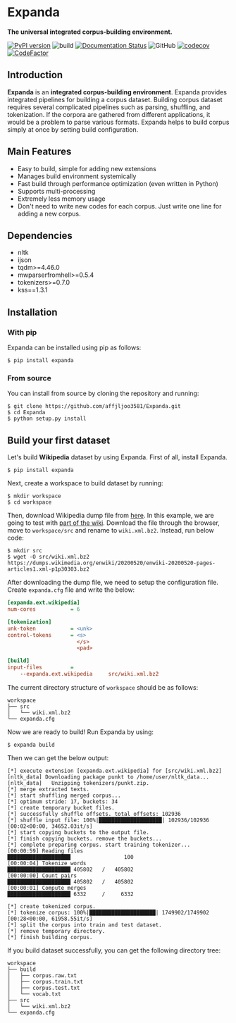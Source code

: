# Expanda

**The universal integrated corpus-building environment.**

[![PyPI version](https://badge.fury.io/py/Expanda.svg)](https://badge.fury.io/py/Expanda)
![build](https://github.com/affjljoo3581/Expanda/workflows/build/badge.svg)
[![Documentation Status](https://readthedocs.org/projects/expanda/badge/?version=latest)](https://expanda.readthedocs.io/en/latest/?badge=latest)
![GitHub](https://img.shields.io/github/license/affjljoo3581/Expanda)
[![codecov](https://codecov.io/gh/affjljoo3581/Expanda/branch/master/graph/badge.svg)](https://codecov.io/gh/affjljoo3581/Expanda)
[![CodeFactor](https://www.codefactor.io/repository/github/affjljoo3581/expanda/badge)](https://www.codefactor.io/repository/github/affjljoo3581/expanda)

## Introduction
**Expanda** is an **integrated corpus-building environment**. Expanda provides
integrated pipelines for building a corpus dataset. Building corpus dataset
requires several complicated pipelines such as parsing, shuffling, and
tokenization. If the corpora are gathered from different applications, it would
be a problem to parse various formats. Expanda helps to build corpus simply at
once by setting build configuration.

## Main Features
* Easy to build, simple for adding new extensions
* Manages build environment systemically
* Fast build through performance optimization (even written in Python)
* Supports multi-processing
* Extremely less memory usage
* Don't need to write new codes for each corpus. Just write one line for adding
  a new corpus.

## Dependencies
* nltk
* ijson
* tqdm>=4.46.0
* mwparserfromhell>=0.5.4
* tokenizers>=0.7.0
* kss==1.3.1

## Installation

### With pip
Expanda can be installed using pip as follows:

```console
$ pip install expanda
```

### From source
You can install from source by cloning the repository and running:

```console
$ git clone https://github.com/affjljoo3581/Expanda.git
$ cd Expanda
$ python setup.py install
```

## Build your first dataset
Let's build **Wikipedia** dataset by using Expanda. First of all, install
Expanda.
```console
$ pip install expanda
```
Next, create a workspace to build dataset by running:
```console
$ mkdir workspace
$ cd workspace
```
Then, download Wikipedia dump file from [here](https://dumps.wikimedia.org/).
In this example, we are going to test with [part of the wiki](https://dumps.wikimedia.org/enwiki/20200520/enwiki-20200520-pages-articles1.xml-p1p30303.bz2).
Download the file through the browser, move to `workspace/src` and rename to
`wiki.xml.bz2`. Instead, run below code:
```console
$ mkdir src
$ wget -O src/wiki.xml.bz2 https://dumps.wikimedia.org/enwiki/20200520/enwiki-20200520-pages-articles1.xml-p1p30303.bz2
```
After downloading the dump file, we need to setup the configuration file.
Create ``expanda.cfg`` file and write the below:
```ini
[expanda.ext.wikipedia]
num-cores           = 6

[tokenization]
unk-token           = <unk>
control-tokens      = <s>
                      </s>
                      <pad>

[build]
input-files         =
    --expanda.ext.wikipedia     src/wiki.xml.bz2
```
The current directory structure of `workspace` should be as follows:
```
workspace
├── src
│   └── wiki.xml.bz2
└── expanda.cfg
```
Now we are ready to build! Run Expanda by using:
```console
$ expanda build
```
Then we can get the below output:
```
[*] execute extension [expanda.ext.wikipedia] for [src/wiki.xml.bz2]
[nltk_data] Downloading package punkt to /home/user/nltk_data...
[nltk_data]   Unzipping tokenizers/punkt.zip.
[*] merge extracted texts.
[*] start shuffling merged corpus...
[*] optimum stride: 17, buckets: 34
[*] create temporary bucket files.
[*] successfully shuffle offsets. total offsets: 102936
[*] shuffle input file: 100%|████████████████████| 102936/102936 [00:02<00:00, 34652.03it/s]
[*] start copying buckets to the output file.
[*] finish copying buckets. remove the buckets...
[*] complete preparing corpus. start training tokenizer...
[00:00:59] Reading files                            ████████████████████                 100
[00:00:04] Tokenize words                           ████████████████████ 405802   /   405802
[00:00:00] Count pairs                              ████████████████████ 405802   /   405802
[00:00:01] Compute merges                           ████████████████████ 6332     /     6332

[*] create tokenized corpus.
[*] tokenize corpus: 100%|█████████████████████| 1749902/1749902 [00:28<00:00, 61958.55it/s]
[*] split the corpus into train and test dataset.
[*] remove temporary directory.
[*] finish building corpus.
```
If you build dataset successfully, you can get the following directory tree:
```
workspace
├── build
│   ├── corpus.raw.txt
│   ├── corpus.train.txt
│   ├── corpus.test.txt
│   └── vocab.txt
├── src
│   └── wiki.xml.bz2
└── expanda.cfg
```

